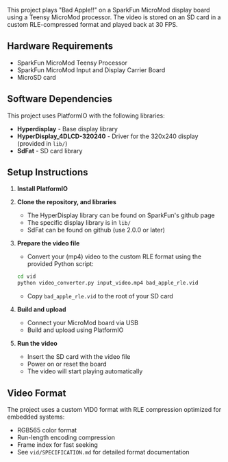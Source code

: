 This project plays "Bad Apple!!" on a SparkFun MicroMod display board using a
Teensy MicroMod processor. The video is stored on an SD card in a custom RLE-compressed 
format and played back at 30 FPS.

## Hardware Requirements

- SparkFun MicroMod Teensy Processor
- SparkFun MicroMod Input and Display Carrier Board 
- MicroSD card

## Software Dependencies

This project uses PlatformIO with the following libraries:

- **Hyperdisplay** - Base display library
- **HyperDisplay_4DLCD-320240** - Driver for the 320x240 display (provided in `lib/`)
- **SdFat** - SD card library

## Setup Instructions

1. **Install PlatformIO**

2. **Clone the repository, and libraries**
   - The HyperDisplay library can be found on SparkFun's github page 
   - The specific display library is in `lib/` 
   - SdFat can be found on github (use 2.0.0 or later) 

3. **Prepare the video file**
   - Convert your (mp4) video to the custom RLE format using the provided Python script:
   ```bash
   cd vid
   python video_converter.py input_video.mp4 bad_apple_rle.vid
   ```
   - Copy `bad_apple_rle.vid` to the root of your SD card

4. **Build and upload**
   - Connect your MicroMod board via USB
   - Build and upload using PlatformIO

5. **Run the video**
   - Insert the SD card with the video file
   - Power on or reset the board
   - The video will start playing automatically

## Video Format

The project uses a custom VID0 format with RLE compression optimized for embedded systems:
- RGB565 color format
- Run-length encoding compression
- Frame index for fast seeking
- See `vid/SPECIFICATION.md` for detailed format documentation
